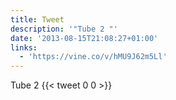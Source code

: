 ```yaml
---
title: Tweet
description: '"Tube 2 "'
date: '2013-08-15T21:08:27+01:00'
links:
  - 'https://vine.co/v/hMU9J62m5Ll'
---
```

Tube 2 
      {{< tweet 0 0 >}}
    
